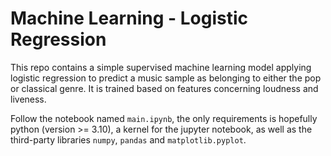 # Machine Learning - Logistic Regression

This repo contains a simple supervised machine learning model applying logistic regression to predict a music sample as belonging to either the pop or classical genre. It is trained based on features concerning loudness and liveness.

Follow the notebook named `main.ipynb`, the only requirements is hopefully python (version >= 3.10), a kernel for the jupyter notebook, as well as the third-party libraries `numpy`, `pandas` and `matplotlib.pyplot`.